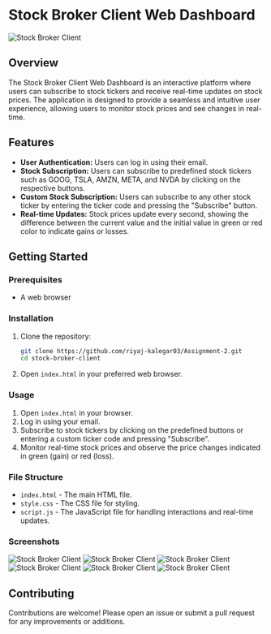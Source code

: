 # Stock Broker Client Web Dashboard

![Stock Broker Client](./path/to/your/screenshot.png)

## Overview

The Stock Broker Client Web Dashboard is an interactive platform where users can subscribe to stock tickers and receive real-time updates on stock prices. The application is designed to provide a seamless and intuitive user experience, allowing users to monitor stock prices and see changes in real-time.

## Features

- **User Authentication:** Users can log in using their email.
- **Stock Subscription:** Users can subscribe to predefined stock tickers such as GOOG, TSLA, AMZN, META, and NVDA by clicking on the respective buttons.
- **Custom Stock Subscription:** Users can subscribe to any other stock ticker by entering the ticker code and pressing the "Subscribe" button.
- **Real-time Updates:** Stock prices update every second, showing the difference between the current value and the initial value in green or red color to indicate gains or losses.

## Getting Started

### Prerequisites

- A web browser

### Installation

1. Clone the repository:

   ```bash
   git clone https://github.com/riyaj-kalegar03/Assignment-2.git
   cd stock-broker-client
   ```

2. Open `index.html` in your preferred web browser.

### Usage

1. Open `index.html` in your browser.
2. Log in using your email.
3. Subscribe to stock tickers by clicking on the predefined buttons or entering a custom ticker code and pressing "Subscribe".
4. Monitor real-time stock prices and observe the price changes indicated in green (gain) or red (loss).

### File Structure

- `index.html` - The main HTML file.
- `style.css` - The CSS file for styling.
- `script.js` - The JavaScript file for handling interactions and real-time updates.

### Screenshots

![Stock Broker Client](./assets/Screenshot%202024-07-23%20150339.png)
![Stock Broker Client](./assets/Screenshot%202024-07-23%20150404.png)
![Stock Broker Client](./assets/Screenshot%202024-07-23%20150437.png)
![Stock Broker Client](./assets/Screenshot%202024-07-23%20150500.png)
![Stock Broker Client](./assets/Screenshot%202024-07-23%20150521.png)
![Stock Broker Client](./assets/image.png)

## Contributing

Contributions are welcome! Please open an issue or submit a pull request for any improvements or additions.
